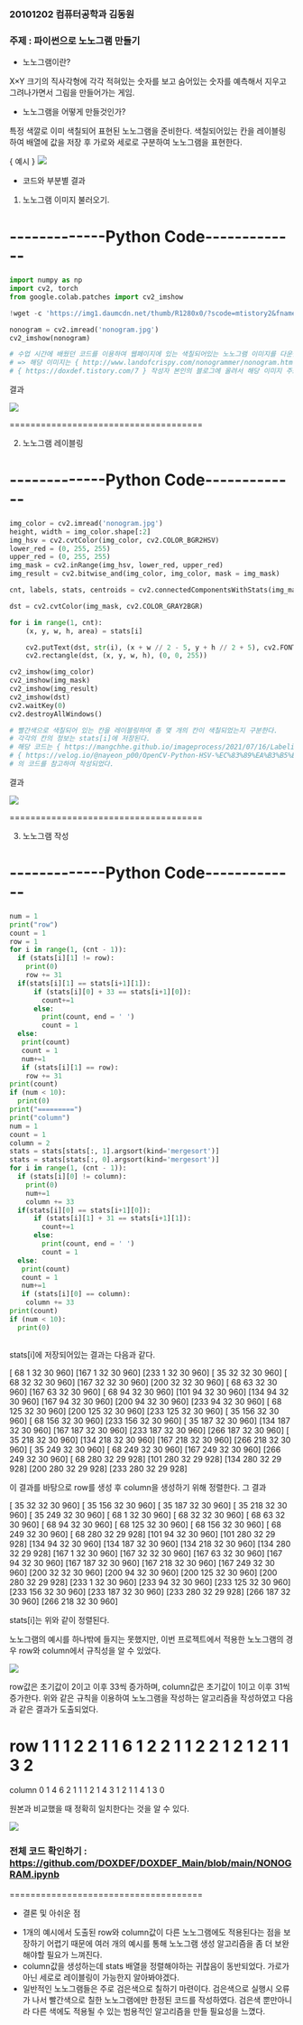 ### 20101202 컴퓨터공학과 김동원

### 주제 : 파이썬으로 노노그램 만들기

* 노노그램이란?

X×Y 크기의 직사각형에 각각 적혀있는 숫자를 보고 숨어있는 숫자를 예측해서 지우고 그려나가면서 그림을 만들어가는 게임.

* 노노그램을 어떻게 만들것인가?

특정 색깔로 이미 색칠되어 표현된 노노그램을 준비한다. 색칠되어있는 칸을 레이블링 하여 배열에 값을 저장 후 가로와 세로로 구분하여 노노그램을 표현한다.

{ 예시 }
<img width="{80%}" src="{https://user-images.githubusercontent.com/77396001/146914360-f3ae70d9-d8f7-463e-87f1-08294ec2f88d.png}"/>

* 코드와 부분별 결과

1. 노노그램 이미지 불러오기.

-------------Python Code-------------
=====================================

```python
import numpy as np
import cv2, torch
from google.colab.patches import cv2_imshow

!wget -c 'https://img1.daumcdn.net/thumb/R1280x0/?scode=mtistory2&fname=https%3A%2F%2Fblog.kakaocdn.net%2Fdn%2FATOKW%2Fbtrorl81wQK%2FUH74EY52a8G75CmMr8bOYk%2Fimg.png' -O 'nonogram.jpg'

nonogram = cv2.imread('nonogram.jpg')
cv2_imshow(nonogram)

# 수업 시간에 배웠던 코드를 이용하여 웹페이지에 있는 색칠되어있는 노노그램 이미지를 다운받는다.
# => 해당 이미지는 { http://www.landofcrispy.com/nonogrammer/nonogram.html?mode=build } 사이트에서 제작했으며
# { https://doxdef.tistory.com/7 } 작성자 본인의 블로그에 올려서 해당 이미지 주소를 참조하였다.

```

결과

<img width="{80%}" src="{https://user-images.githubusercontent.com/77396001/146914428-e665da23-a995-4a6d-afe4-b25bce8124d5.PNG}"/>

=====================================

2. 노노그램 레이블링

-------------Python Code-------------
=====================================

```python
img_color = cv2.imread('nonogram.jpg') 
height, width = img_color.shape[:2]
img_hsv = cv2.cvtColor(img_color, cv2.COLOR_BGR2HSV) 
lower_red = (0, 255, 255) 
upper_red = (0, 255, 255) 
img_mask = cv2.inRange(img_hsv, lower_red, upper_red) 
img_result = cv2.bitwise_and(img_color, img_color, mask = img_mask)

cnt, labels, stats, centroids = cv2.connectedComponentsWithStats(img_mask)

dst = cv2.cvtColor(img_mask, cv2.COLOR_GRAY2BGR)

for i in range(1, cnt):
    (x, y, w, h, area) = stats[i]

    cv2.putText(dst, str(i), (x + w // 2 - 5, y + h // 2 + 5), cv2.FONT_HERSHEY_PLAIN, 1, (0, 0, 255), 1, cv2.LINE_AA)
    cv2.rectangle(dst, (x, y, w, h), (0, 0, 255))

cv2_imshow(img_color) 
cv2_imshow(img_mask) 
cv2_imshow(img_result) 
cv2_imshow(dst)
cv2.waitKey(0) 
cv2.destroyAllWindows()

# 빨간색으로 색칠되어 있는 칸을 레이블링하여 총 몇 개의 칸이 색칠되었는지 구분한다.
# 각각의 칸의 정보는 stats[i]에 저장된다.
# 해당 코드는 { https://mangchhe.github.io/imageprocess/2021/07/16/LabelingFromImage/ } 와
# { https://velog.io/@nayeon_p00/OpenCV-Python-HSV-%EC%83%89%EA%B3%B5%EA%B0%84%EC%97%90%EC%84%9C-%EC%9D%B4%EB%AF%B8%EC%A7%80%EC%9D%98-%ED%8A%B9%EC%A0%95%EC%83%89-%EC%B6%94%EC%B6%9C%ED%95%98%EA%B8%B0 }
# 의 코드를 참고하여 작성되었다.

```

결과

<img width="{80%}" src="{https://user-images.githubusercontent.com/77396001/146915277-0eb3f68f-8857-45a6-b256-07b339772dd0.png}"/>

=====================================

3. 노노그램 작성

-------------Python Code-------------
=====================================

```python
num = 1
print("row")
count = 1
row = 1
for i in range(1, (cnt - 1)):
  if (stats[i][1] != row):
    print(0)
    row += 31
  if(stats[i][1] == stats[i+1][1]):
      if (stats[i][0] + 33 == stats[i+1][0]):
        count+=1
      else:
        print(count, end = ' ')
        count = 1
  else:
   print(count)
   count = 1
   num+=1
   if (stats[i][1] == row):
    row += 31
print(count)
if (num < 10):
  print(0)
print("=========")
print("column")
num = 1
count = 1
column = 2
stats = stats[stats[:, 1].argsort(kind='mergesort')]
stats = stats[stats[:, 0].argsort(kind='mergesort')]  
for i in range(1, (cnt - 1)):
  if (stats[i][0] != column):
    print(0)
    num+=1
    column += 33
  if(stats[i][0] == stats[i+1][0]):
      if (stats[i][1] + 31 == stats[i+1][1]):
        count+=1
      else:
        print(count, end = ' ')
        count = 1
  else:
   print(count)
   count = 1
   num+=1
   if (stats[i][0] == column):
    column += 33
print(count)
if (num < 10):
  print(0)  
  
```
stats[i]에 저장되어있는 결과는 다음과 같다.

[ 68   1  32  30 960]
[167   1  32  30 960]
[233   1  32  30 960]
[ 35  32  32  30 960]
[ 68  32  32  30 960]
[167  32  32  30 960]
[200  32  32  30 960]
[ 68  63  32  30 960]
[167  63  32  30 960]
[ 68  94  32  30 960]
[101  94  32  30 960]
[134  94  32  30 960]
[167  94  32  30 960]
[200  94  32  30 960]
[233  94  32  30 960]
[ 68 125  32  30 960]
[200 125  32  30 960]
[233 125  32  30 960]
[ 35 156  32  30 960]
[ 68 156  32  30 960]
[233 156  32  30 960]
[ 35 187  32  30 960]
[134 187  32  30 960]
[167 187  32  30 960]
[233 187  32  30 960]
[266 187  32  30 960]
[ 35 218  32  30 960]
[134 218  32  30 960]
[167 218  32  30 960]
[266 218  32  30 960]
[ 35 249  32  30 960]
[ 68 249  32  30 960]
[167 249  32  30 960]
[266 249  32  30 960]
[ 68 280  32  29 928]
[101 280  32  29 928]
[134 280  32  29 928]
[200 280  32  29 928]
[233 280  32  29 928]

이 결과를 바탕으로 row를 생성 후 
column을 생성하기 위해 정렬한다. 그 결과

[ 35  32  32  30 960]
[ 35 156  32  30 960]
[ 35 187  32  30 960]
[ 35 218  32  30 960]
[ 35 249  32  30 960]
[ 68   1  32  30 960]
[ 68  32  32  30 960]
[ 68  63  32  30 960]
[ 68  94  32  30 960]
[ 68 125  32  30 960]
[ 68 156  32  30 960]
[ 68 249  32  30 960]
[ 68 280  32  29 928]
[101  94  32  30 960]
[101 280  32  29 928]
[134  94  32  30 960]
[134 187  32  30 960]
[134 218  32  30 960]
[134 280  32  29 928]
[167   1  32  30 960]
[167  32  32  30 960]
[167  63  32  30 960]
[167  94  32  30 960]
[167 187  32  30 960]
[167 218  32  30 960]
[167 249  32  30 960]
[200  32  32  30 960]
[200  94  32  30 960]
[200 125  32  30 960]
[200 280  32  29 928]
[233   1  32  30 960]
[233  94  32  30 960]
[233 125  32  30 960]
[233 156  32  30 960]
[233 187  32  30 960]
[233 280  32  29 928]
[266 187  32  30 960]
[266 218  32  30 960]

stats[i]는 위와 같이 정렬된다.

노노그램의 예시를 하나밖에 들지는 못했지만, 이번 프로젝트에서 적용한 노노그램의 경우 row와 column에서 규칙성을 알 수 있었다.

<img width="{80%}" src="{https://user-images.githubusercontent.com/77396001/146916053-7823a1a2-fc3a-4f27-81fb-4ff0b596b365.png}"/>

row값은 초기값이 2이고 이후 33씩 증가하며, column값은 초기값이 1이고 이후 31씩 증가한다.
위와 같은 규칙을 이용하여 노노그램을 작성하는 알고리즘을 작성하였고 다음과 같은 결과가 도출되었다.

row
1 1 1
2 2
1 1
6
1 2
2 1
1 2 2
1 2 1
2 1 1
3 2
=========
column
0
1 4
6 2
1 1
1 2 1
4 3
1 2 1
1 4 1
3
0

원본과 비교했을 때 정확히 일치한다는 것을 알 수 있다.

<img width="{80%}" src="{https://user-images.githubusercontent.com/77396001/146916750-9294cc75-0dc4-4e6a-b864-1639160c5f73.PNG}"/>

### 전체 코드 확인하기 : https://github.com/DOXDEF/DOXDEF_Main/blob/main/NONOGRAM.ipynb

=====================================

* 결론 및 아쉬운 점

 - 1개의 예시에서 도출된 row와 column값이 다른 노노그램에도 적용된다는 점을 보장하기 어렵기 때문에 여러 개의 예시를 통해 노노그램 생성 알고리즘을 좀 더 보완해야할 필요가 느껴진다.
 - column값을 생성하는데 stats 배열을 정렬해야하는 귀찮음이 동반되었다. 가로가 아닌 세로로 레이블링이 가능한지 알아봐야겠다.
 - 일반적인 노노그램들은 주로 검은색으로 칠하기 마련이다. 검은색으로 실행시 오류가 나서 빨간색으로 칠한 노노그램에만 한정된 코드를 작성하였다. 검은색 뿐만아니라 다른 색에도 적용될 수 있는 범용적인 알고리즘을
   만들 필요성을 느꼈다.























